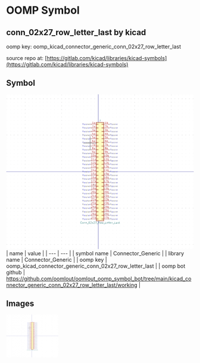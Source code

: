 # OOMP Symbol  
## conn_02x27_row_letter_last  by kicad  
  
oomp key: oomp_kicad_connector_generic_conn_02x27_row_letter_last  
  
source repo at: [https://gitlab.com/kicad/libraries/kicad-symbols](https://gitlab.com/kicad/libraries/kicad-symbols)  
## Symbol  
  
[![working.png](working_600.png)](working.png)  
| name | value | 
| --- | --- | 
| symbol name | Connector_Generic | 
| library name | Connector_Generic | 
| oomp key | oomp_kicad_connector_generic_conn_02x27_row_letter_last | 
| oomp bot github | https://github.com/oomlout/oomlout_oomp_symbol_bot/tree/main/kicad_connector_generic_conn_02x27_row_letter_last/working | 
## Images  
  
[![working.png](working_140.png)](working.png)  
